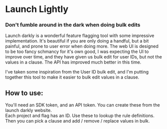 # Launch Lightly
### Don't fumble around in the dark when doing bulk edits

Launch darkly is a wonderful feature flagging tool with some impressive implementation.
It's beautiful if you are only doing a handful, but a bit painful, and prone to user error when doing more.
The web UI is designed to be too fancy schmancy for it's own good,
I was expecting the UI to improve over time, and they have given us bulk edit for user IDs, 
but not the values in a clause. The API has improved much better in this time.

I've taken some inspiration from the User ID bulk edit, and I'm putting together this tool to make it easier to bulk edit values in a clause.

## How to use:
You'll need an SDK token, and an API token. You can create these from the launch darkly website.
<br /> Each project and flag has an ID. Use these to lookup the rule definitions.
Then you can pick a clause and add / remove / replace values in bulk.